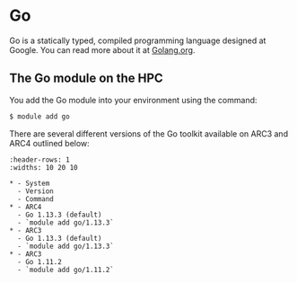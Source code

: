 # Go

Go is a statically typed, compiled programming language designed at Google. You can read more about it at [Golang.org](https://golang.org/).

## The Go module on the HPC

You add the Go module into your environment using the command:

```bash
$ module add go
```

There are several different versions of the Go toolkit available on ARC3 and ARC4 outlined below:

```{list-table}
:header-rows: 1
:widths: 10 20 10

* - System
  - Version
  - Command
* - ARC4
  - Go 1.13.3 (default)
  - `module add go/1.13.3`
* - ARC3
  - Go 1.13.3 (default)
  - `module add go/1.13.3`
* - ARC3
  - Go 1.11.2
  - `module add go/1.11.2`
```
